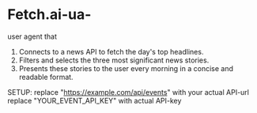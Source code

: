 # Fetch.ai-ua-
user agent that
1. Connects to a news API to fetch the day's top headlines.
2. Filters and selects the three most significant news stories.
3. Presents these stories to the user every morning in a concise and readable format.

SETUP:
replace "https://example.com/api/events" with your actual API-url
replace "YOUR_EVENT_API_KEY" with actual API-key

